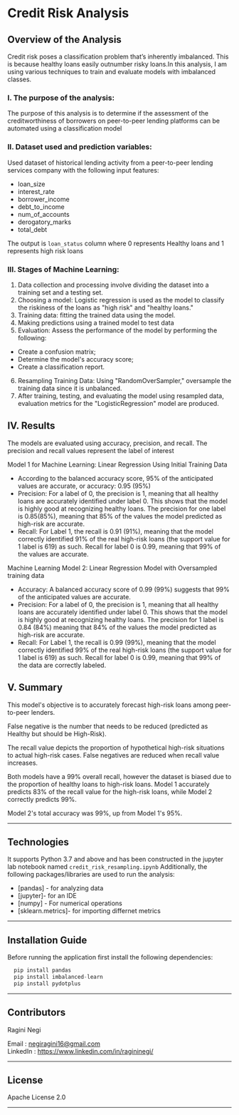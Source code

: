 # Credit Risk Analysis


## Overview of the Analysis
Credit risk poses a classification problem that’s inherently imbalanced. This is because healthy loans easily outnumber risky loans.In this analysis, I  am using various techniques to train and evaluate models with imbalanced classes.



### I. The purpose of the analysis:
The purpose of this analysis is to determine if the assessment of the creditworthiness of borrowers on peer-to-peer lending platforms can be automated  using a classification model


### II. Dataset used and prediction variables:
Used dataset of historical lending activity from a peer-to-peer lending services company with the following input features:

   * loan_size
   * interest_rate
   * borrower_income
   * debt_to_income
   * num_of_accounts
   * derogatory_marks
   * total_debt
      
The output is `loan_status` column where 0 represents Healthy loans and 1 represents high risk loans


### III. Stages of Machine Learning:
1. Data collection and processing involve dividing the dataset into a training set and a testing set.
2. Choosing a model: Logistic regression is used as the model to classify the riskiness of the loans as "high risk" and "healthy loans."
3. Training data: fitting the trained data using the model.
4. Making predictions using a trained model to test data
5. Evaluation: Assess the performance of the model by performing the following:
- Create a confusion matrix;
- Determine the model's accuracy score;
- Create a classification report.
6. Resampling Training Data: Using "RandomOverSampler," oversample the training data since it is unbalanced.
7. After training, testing, and evaluating the model using resampled data, evaluation metrics for the "LogisticRegression" model are produced.


## IV. Results

The models are evaluated using accuracy, precision, and recall. The precision and recall values represent the label of interest

Model 1 for Machine Learning: Linear Regression Using Initial Training Data

* According to the balanced accuracy score, 95% of the anticipated values are accurate, or accuracy: 0.95 (95%)
* Precision: For a label of 0, the precision is 1, meaning that all healthy loans are accurately identified under label 0. This shows that the model is highly good at recognizing healthy loans. The precision for one label is 0.85(85%), meaning that 85% of the values the model predicted as high-risk are accurate.
* Recall: For Label 1, the recall is 0.91 (91%), meaning that the model correctly identified 91% of the real high-risk loans (the support value for 1 label is 619) as such. Recall for label 0 is 0.99, meaning that 99% of the values are accurate.

Machine Learning Model 2: Linear Regression Model with Oversampled training data

* Accuracy: A balanced accuracy score of 0.99 (99%) suggests that 99% of the anticipated values are accurate.
* Precision: For a label of 0, the precision is 1, meaning that all healthy loans are accurately identified under label 0. This shows that the model is highly good at recognizing healthy loans. The precision for 1 label is 0.84 (84%) meaning that 84% of the values the model predicted as high-risk are accurate.
* Recall: For Label 1, the recall is 0.99 (99%), meaning that the model correctly identified 99% of the real high-risk loans (the support value for 1 label is 619) as such. Recall for label 0 is 0.99, meaning that 99% of the data are correctly labeled.
  

## V. Summary

This model's objective is to accurately forecast high-risk loans among peer-to-peer lenders.

False negative is the number that needs to be reduced (predicted as Healthy but should be High-Risk).

The recall value depicts the proportion of hypothetical high-risk situations to actual high-risk cases. False negatives are reduced when recall value increases.

Both models have a 99% overall recall, however the dataset is biased due to the proportion of healthy loans to high-risk loans. Model 1 accurately predicts 83% of the recall value for the high-risk loans, while Model 2 correctly predicts 99%.

Model 2's total accuracy was 99%, up from Model 1's 95%.


---

## Technologies

It supports Python 3.7 and above and has been constructed in the jupyter lab notebook named `credit_risk_resampling.ipynb`
Additionally, the following packages/libraries are used to run the analysis:

- [pandas] - for analyzing data
- [jupyter]- for an IDE
- [numpy] - For numerical operations
- [sklearn.metrics]- for importing differnet metrics

---

## Installation Guide

Before running the application first install the following dependencies:

```python
  pip install pandas 
  pip install imbalanced-learn
  pip install pydotplus

```
--- 

## Contributors
Ragini Negi

Email : negiragini16@gmail.com <br>
LinkedIn : https://www.linkedin.com/in/ragininegi/

---

## License
Apache License 2.0

---
